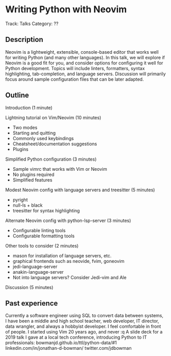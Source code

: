 # Writing Python with Neovim

Track: Talks
Category: ??

## Description

Neovim is a lightweight, extensible, console-based editor that works well for writing Python (and many other languages). In this talk, we will explore if Neovim is a good fit for you, and consider options for configuring it well for Python development. Topics will include linters, formatters, syntax highlighting, tab-completion, and language servers. Discussion will primarily focus around sample configuration files that can be later adapted.

## Outline

Introduction (1 minute)

Lightning tutorial on Vim/Neovim (10 minutes)
- Two modes
- Starting and quitting
- Commonly used keybindings
- Cheatsheet/documentation suggestions
- Plugins

Simplified Python configuration (3 minutes)
- Sample vimrc that works with Vim or Neovim
- No plugins required
- Simplified features

Modest Neovim config with language servers and treesitter (5 minutes)
- pyright
- null-ls + black
- treesitter for syntax highlighting

Alternate Neovim config with python-lsp-server (3 minutes)
- Configurable linting tools
- Configurable formatting tools

Other tools to consider (2 minutes)
- mason for installation of language servers, etc.
- graphical frontends such as neovide, fvim, goneovim
- jedi-language-server
- anakin-language-server
- Not into language servers? Consider Jedi-vim and Ale

Discussion (5 minutes)

## Past experience

Currently a software engineer using SQL to convert data between systems, I have been a middle and high school teacher, web developer, IT director, data wrangler, and always a hobbyist developer. I feel comfortable in front of people. I started using Vim 20 years ago, and never :q
A slide deck for a 2019 talk I gave at a local tech conference, introducing Python to IT professionals: bowmanjd.github.io/ttl/python-data/#1
linkedin.com/in/jonathan-d-bowman/
twitter.com/jdbowman


